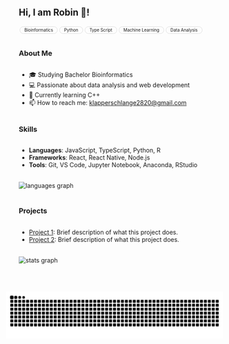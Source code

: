 <!-- <div align="center">
    <br clear="both">
    <img src="https://github.com/Timo1024/Timo1024/blob/output/github-contribution-grid-snake-dark.svg" alt="snake-gif" />
</div> -->
<div class="container" style="display: flex;
          justify-content: center;
          align-items: flex-start;
          max-width: 1000px;
          margin: 0 auto;
          padding: 20px;">
        <div class="column" style="margin: 10px;
          display: flex;
          flex-direction: column;
          align-items: flex-start; /* Center horizontally */
          justify-content: flex-start; /* Center vertically */
          text-align: left; /* Center text */">
        <h2>Hi, I am Robin 👋!</h2>
        <div style="display: flex; flex-wrap: wrap; justify-content: center;">
        <div class="tag" style="display: inline-block;
            background-color: none;
            border: 1px solid #dddddd;
            border-radius: 100px;
            padding: 2px 10px;
            margin: 2px;
            font-size: 0.7em;">Bioinformatics</div>
          <div class="tag" style="display: inline-block;
            background-color: none;
            border: 1px solid #dddddd;
            border-radius: 100px;
            padding: 2px 10px;
            margin: 2px;
            font-size: 0.7em;">Python</div>
          <div class="tag" style="display: inline-block;
            background-color: none;
            border: 1px solid #dddddd;
            border-radius: 100px;
            padding: 2px 10px;
            margin: 2px;
            font-size: 0.7em;">Type Script</div>
          <div class="tag" style="display: inline-block;
            background-color: none;
            border: 1px solid #dddddd;
            border-radius: 100px;
            padding: 2px 10px;
            margin: 2px;
            font-size: 0.7em;">Machine Learning</div>
          <div class="tag" style="display: inline-block;
            background-color: none;
            border: 1px solid #dddddd;
            border-radius: 100px;
            padding: 2px 10px;
            margin: 2px;
            font-size: 0.7em;">Data Analysis</div>
      </div>
        <div style="height: 10px;"></div>
        <!-- <p>I'm a student at the Eberhard Karls University of Tübingen.</p> -->
        <h3>About Me</h3>
        <ul>
            <li>🎓 Studying Bachelor Bioinformatics</li>
            <li>💻 Passionate about data analysis and web development</li>
            <li>🌱 Currently learning C++</li>
            <li>📫 How to reach me: <a href="mailto:klapperschlange2820@gmail.com">klapperschlange2820@gmail.com</a></li>
            <!-- <li>⚡ Fun fact: I love playing the flute and collecting stamps</li> -->
        </ul>
        <h3>Skills</h3>
        <ul>
            <li><strong>Languages</strong>: JavaScript, TypeScript, Python, R</li>
            <li><strong>Frameworks</strong>: React, React Native, Node.js</li>
            <li><strong>Tools</strong>: Git, VS Code, Jupyter Notebook, Anaconda, RStudio</li>
        </ul>
        </br>
        <img src="https://github-readme-stats.vercel.app/api/top-langs?username=Timo1024&locale=en&hide_title=true&card_width=500&langs_count=8&theme=dracula&hide_border=false&bg_color=00000000" width="400" alt="languages graph"/>
        </br>
        <h3>Projects</h3>
        <ul>
            <li><a href="https://github.com/yourusername/project1">Project 1</a>: Brief description of what this project does.</li>
            <li><a href="https://github.com/yourusername/project2">Project 2</a>: Brief description of what this project does.</li>
        </ul>
        </br>
        <img src="https://github-readme-stats.vercel.app/api?username=Timo1024&hide_title=true&hide_rank=true&show_icons=true&include_all_commits=true&count_private=true&disable_animations=false&theme=dracula&locale=en&card_width=320&hide_border=false&bg_color=00000000" width="400" alt="stats graph"/>
        </br>
    </div>
</div>
<div align="center">
    <br clear="both">
    <img src="https://github.com/Timo1024/Timo1024/blob/output/github-contribution-grid-snake-dark.svg" alt="snake-gif" />
</div>